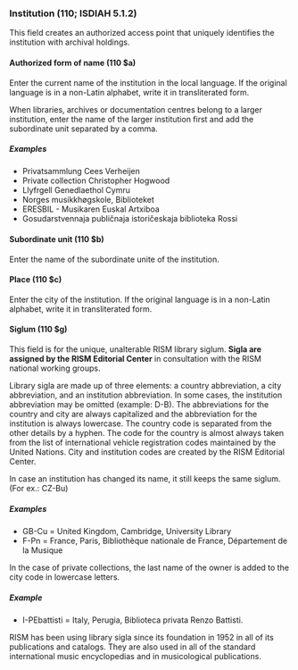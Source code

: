 ### Institution (110; ISDIAH 5.1.2)

This field creates an authorized access point that uniquely identifies the institution with archival holdings.

#### Authorized form of name (110 $a)

Enter the current name of the institution in the local language. If the original language is in a non-Latin alphabet,
write it in transliterated form.

When libraries, archives or documentation centres belong to a larger institution, enter the name of the larger
institution first and add the subordinate unit separated by a comma.

##### Examples

- Privatsammlung Cees Verheijen
- Private collection Christopher Hogwood
- Llyfrgell Genedlaethol Cymru
- Norges musikkhøgskole, Biblioteket
- ERESBIL - Musikaren Euskal Artxiboa
- Gosudarstvennaja publičnaja istoričeskaja biblioteka Rossi

#### Subordinate unit (110 $b)

Enter the name of the subordinate unite of the institution.

#### Place (110 $c)

Enter the city of the institution. If the original language is in a non-Latin alphabet, write it in transliterated form.

#### Siglum (110 $g)

This field is for the unique, unalterable RISM library siglum. **Sigla are assigned by the RISM Editorial Center** in
consultation with the RISM national working groups.

Library sigla are made up of three elements: a country abbreviation, a city abbreviation, and an institution
abbreviation. In some cases, the institution abbreviation may be omitted (example: D-B). The abbreviations for the
country and city are always capitalized and the abbreviation for the institution is always lowercase. The country code
is separated from the other details by a hyphen. The code for the country is almost always taken from the list of
international vehicle registration codes maintained by the United Nations. City and institution codes are created by the
RISM Editorial Center.

In case an institution has changed its name, it still keeps the same siglum. (For ex.: CZ-Bu)

##### Examples

- GB-Cu = United Kingdom, Cambridge, University Library
- F-Pn = France, Paris, Bibliothèque nationale de France, Département de la Musique

In the case of private collections, the last name of the owner is added to the city code in lowercase letters.

##### Example

- I-PEbattisti = Italy, Perugia, Biblioteca privata Renzo Battisti.

RISM has been using library sigla since its foundation in 1952 in all of its publications and catalogs. They are also
used in all of the standard international music encyclopedias and in musicological publications.
